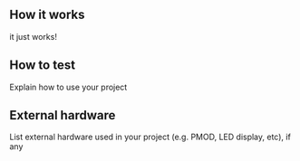 <!---

This file is used to generate your project datasheet. Please fill in the information below and delete any unused
sections.

You can also include images in this folder and reference them in the markdown. Each image must be less than
512 kb in size, and the combined size of all images must be less than 1 MB.
-->

## How it works

it just works! 

## How to test

Explain how to use your project

## External hardware

List external hardware used in your project (e.g. PMOD, LED display, etc), if any

